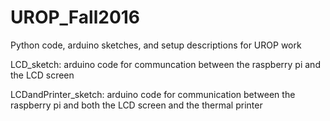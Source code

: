 # UROP_Fall2016
Python code, arduino sketches, and setup descriptions for UROP work

LCD_sketch: arduino code for communcation between the raspberry pi and the LCD screen

LCDandPrinter_sketch: arduino code for communication between the raspberry pi and both the LCD screen and the thermal printer
